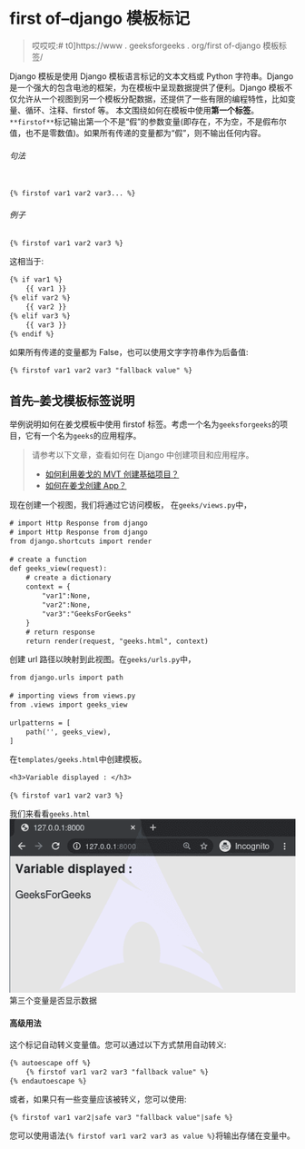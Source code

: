 # first of–django 模板标记

> 哎哎哎:# t0]https://www . geeksforgeeks . org/first of-django 模板标签/

Django 模板是使用 Django 模板语言标记的文本文档或 Python 字符串。Django 是一个强大的包含电池的框架，为在模板中呈现数据提供了便利。Django 模板不仅允许从一个视图到另一个模板分配数据，还提供了一些有限的编程特性，比如变量、循环、注释、firstof 等。
本文围绕如何在模板中使用**第一个标签**。`**firstof**`标记输出第一个不是“假”的参数变量(即存在，不为空，不是假布尔值，也不是零数值)。如果所有传递的变量都为“假”，则不输出任何内容。

###### 句法

```

{% firstof var1 var2 var3... %}

```

###### 例子

```
{% firstof var1 var2 var3 %}
```

这相当于:

```
{% if var1 %}
    {{ var1 }}
{% elif var2 %}
    {{ var2 }}
{% elif var3 %}
    {{ var3 }}
{% endif %}
```

如果所有传递的变量都为 False，也可以使用文字字符串作为后备值:

```
{% firstof var1 var2 var3 "fallback value" %}
```

## 首先–姜戈模板标签说明

举例说明如何在姜戈模板中使用 firstof 标签。考虑一个名为`geeksforgeeks`的项目，它有一个名为`geeks`的应用程序。

> 请参考以下文章，查看如何在 Django 中创建项目和应用程序。
> 
> *   [如何利用姜戈的 MVT 创建基础项目？](https://www.geeksforgeeks.org/how-to-create-a-basic-project-using-mvt-in-django/)
> *   [如何在姜戈创建 App？](https://www.geeksforgeeks.org/how-to-create-an-app-in-django/)

现在创建一个视图，我们将通过它访问模板，
在`geeks/views.py`中，

```
# import Http Response from django
# import Http Response from django
from django.shortcuts import render

# create a function
def geeks_view(request):
    # create a dictionary
    context = {
        "var1":None,
        "var2":None,
        "var3":"GeeksForGeeks"
    }
    # return response
    return render(request, "geeks.html", context)
```

创建 url 路径以映射到此视图。在`geeks/urls.py`中，

```
from django.urls import path

# importing views from views.py
from .views import geeks_view

urlpatterns = [
    path('', geeks_view),
]
```

在`templates/geeks.html`中创建模板。

```
<h3>Variable displayed : </h3>

{% firstof var1 var2 var3 %}
```

我们来看看`geeks.html`
![firstof-Django-template-tags](img/aeeb23bfebdd99c7562aaeac85502122.png)第三个变量是否显示数据

#### 高级用法

这个标记自动转义变量值。您可以通过以下方式禁用自动转义:

```
{% autoescape off %}
    {% firstof var1 var2 var3 "fallback value" %}
{% endautoescape %}
```

或者，如果只有一些变量应该被转义，您可以使用:

```
{% firstof var1 var2|safe var3 "fallback value"|safe %}
```

您可以使用语法`{% firstof var1 var2 var3 as value %}`将输出存储在变量中。